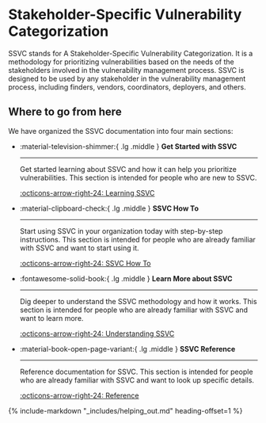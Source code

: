 # Stakeholder-Specific Vulnerability Categorization

SSVC stands for A Stakeholder-Specific Vulnerability Categorization. 
It is a methodology for prioritizing vulnerabilities based on the needs of the stakeholders involved in the vulnerability management process.
SSVC is designed to be used by any stakeholder in the vulnerability management process, including finders, vendors, coordinators, deployers, and others.


## Where to go from here

We have organized the SSVC documentation into four main sections:

<div class="grid cards" markdown>

- :material-television-shimmer:{ .lg .middle } __Get Started with SSVC__

    ---

    Get started learning about SSVC and how it can help you prioritize vulnerabilities.
    This section is intended for people who are new to SSVC.

    [:octicons-arrow-right-24: Learning SSVC](tutorials/index.md)

- :material-clipboard-check:{ .lg .middle } __SSVC How To__

    ---

    Start using SSVC in your organization today with step-by-step instructions.
    This section is intended for people who are already familiar with SSVC and want to start using it.

    [:octicons-arrow-right-24: SSVC How To](howto/index.md)

- :fontawesome-solid-book:{ .lg .middle } __Learn More about SSVC__

    ---

    Dig deeper to understand the SSVC methodology and how it works.
    This section is intended for people who are already familiar with SSVC and want to learn more.

    [:octicons-arrow-right-24: Understanding SSVC](topics/index.md)

- :material-book-open-page-variant:{ .lg .middle } __SSVC Reference__

    ---

    Reference documentation for SSVC.
    This section is intended for people who are already familiar with SSVC and want to look up specific details.

    [:octicons-arrow-right-24: Reference](reference/index.md)

</div>


{% include-markdown "_includes/helping_out.md" heading-offset=1 %}
